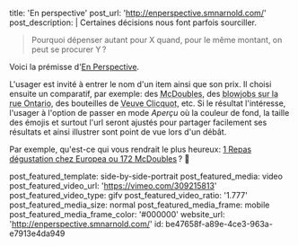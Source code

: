title: 'En perspective'
post_url: 'http://enperspective.smnarnold.com/'
post_description: |
  Certaines décisions nous font parfois&nbsp;sourciller.
  
  > Pourquoi dépenser autant pour&nbsp;X quand, pour le même montant, on peut se procurer&nbsp;Y&thinsp;?
  
  Voici la prémisse d'[En Perspective](http://enperspective.smnarnold.com).
  
  L'usager est invité à entrer le nom d'un item ainsi que son prix. Il choisi ensuite un comparatif, par exemple: des <abbr title="1.39$">McDoubles</abbr>, des <abbr title="20$">blowjobs sur la rue Ontario</abbr>, des bouteilles de <abbr title="71.25$">Veuve Clicquot</abbr>, etc. Si le résultat l'intéresse, l'usager à l'option de passer en mode _Aperçu_ où la couleur de fond, la taille des émojis et surtout l'url seront ajustés pour partager facilement ses résultats et ainsi illustrer  sont point de vue lors d'un débât.
  
  Par exemple, qu'est-ce qui vous rendrait le plus heureux: [1 Repas dégustation chez Europea ou 172&nbsp;McDoubles](http://enperspective.smnarnold.com/mcdoubles/275/1+repas+d%C3%A9gustion+chez+Europea/apercu)&thinsp;? 🤔
  
post_featured_template: side-by-side-portrait
post_featured_media: video
post_featured_video_url: 'https://vimeo.com/309215813'
post_featured_video_type: gifv
post_featured_video_ratio: '1.777'
post_featured_media_size: normal
post_featured_media_frame: mobile
post_featured_media_frame_color: '#000000'
website_url: 'http://enperspective.smnarnold.com/'
id: be47658f-a89e-4ce3-963a-e7913e4da949
